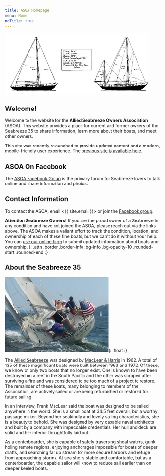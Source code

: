 ```yaml
---
title: ASOA Homepage
menu: Home
noTitle: true
---
```



![Seabreeze Diagram](assets/images/seabreeze-diagram1.jpg)

## Welcome! ##

Welcome to the website for the **Allied Seabreeze Owners Association** (ASOA).
This website provides a place for current and former owners of the
Seabreeze 35 to share information, learn more about their boats, and
meet other owners.

This site was recently relaunched to provide updated content and a modern,
mobile-friendly user experience. The [previous site is available here](http://archive.alliedseabreeze35.org).

## ASOA On Facebook ##

The [ASOA Facebook Group][fb]
is the primary forum for Seabreeze lovers to talk online and share information and photos.

## Contact Information ##

To contact the ASOA, email <{{ site.email }}> or join the [Facebook group][fb].

**Attention Seabreeze Owners!** If you are the proud owner of a Seabreeze
in any condition and have not joined the ASOA, please reach out via
the links above. The ASOA makes a valiant effort to track the condition,
location, and ownership of each of these fine boats, but we can't do it without
your help. You can
<a target=_blank href="{{site.db_update_form}}">use our online form</a>
to submit updated information about boats and ownership.
{: .attn .border .border-info .bg-info .bg-opacity-10 .rounded-start .rounded-end :}

## About the Seabreeze 35 ##

![Secret Water](assets/images/secret-water.jpg
"ASOA President Art Hall sailing Secret Water, Hull #36. Photo credit: Charlie Williams (deceased), former owner #65"){: .float :}

The [Allied Seabreeze](https://sailboatdata.com/sailboat/seabreeze-35-allied)
was designed by [MacLear & Harris](https://sailboatdata.com/designer/maclear-harris)
in 1962. A total of 135
of these magnificant boats were built between 1963 and 1972. Of these, we know
of only two boats that no longer exist. One is known to have been destroyed on
a reef in the South Pacific and the other was scraped after surviving a fire
and was considered to be too much of a project to restore. The remainder of
these boats, many belonging to members of the Association, are actively sailed
or are being refurbished or restored for future sailing.

In an interview, Frank MacLear said the boat was designed to be sailed anywhere
in the world. She is a small boat at 34.5 feet overall, but a worthy passage
maker. Beyond her seakindly and lovely sailing characteristics, she is a beauty
to behold. She was designed by very capable naval architects and built by a
company with impeccable credentials. Her hull and deck are solid and her
interior thoughtfully laid out.

As a centerboarder, she is capable of safely traversing shoal waters, gunk
holing remote regions, enjoying anchorages impossible for boats of deeper
drafts, and searching far up stream for more secure harbors and refuge from
approaching storms. At sea she is stable and comfortable, but as a
centerboarder, the capable sailor will know to reduce sail earlier than on
deeper keeled boats.

[fb]: https://www.facebook.com/groups/1381759918520532
